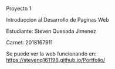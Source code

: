 Proyecto 1

Introduccion al Desarrollo de Paginas Web

Estudiante: Steven Quesada Jimenez

Carnet: 2018167911

Se puede ver la web funcionando en: https://stevenq161198.github.io/Portfolio/
